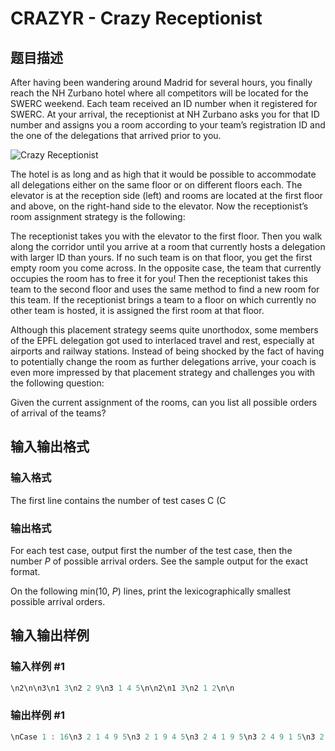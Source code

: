 # CRAZYR - Crazy Receptionist

## 题目描述

After having been wandering around Madrid for several hours, you finally reach the NH Zurbano hotel where all competitors will be located for the SWERC weekend. Each team received an ID number when it registered for SWERC. At your arrival, the receptionist at NH Zurbano asks you for that ID number and assigns you a room according to your team’s registration ID and the one of the delegations that arrived prior to you.

![Crazy Receptionist](https://cdn.luogu.com.cn/upload/vjudge_pic/SP5014/90c4124d1dfacbbbd29c4f76f495a2ee33b0d74f.png)

The hotel is as long and as high that it would be possible to accommodate all delegations either on the same floor or on different floors each. The elevator is at the reception side (left) and rooms are located at the first floor and above, on the right-hand side to the elevator. Now the receptionist’s room assignment strategy is the following:

The receptionist takes you with the elevator to the first floor. Then you walk along the corridor until you arrive at a room that currently hosts a delegation with larger ID than yours. If no such team is on that floor, you get the first empty room you come across. In the opposite case, the team that currently occupies the room has to free it for you! Then the receptionist takes this team to the second floor and uses the same method to find a new room for this team. If the receptionist brings a team to a floor on which currently no other team is hosted, it is assigned the first room at that floor.

Although this placement strategy seems quite unorthodox, some members of the EPFL delegation got used to interlaced travel and rest, especially at airports and railway stations. Instead of being shocked by the fact of having to potentially change the room as further delegations arrive, your coach is even more impressed by that placement strategy and challenges you with the following question:

Given the current assignment of the rooms, can you list all possible orders of arrival of the teams?

## 输入输出格式

### 输入格式

The first line contains the number of test cases C (C

### 输出格式

For each test case, output first the number of the test case, then the number _P_ of possible arrival orders. See the sample output for the exact format.

On the following min(10, _P_) lines, print the lexicographically smallest possible arrival orders.

## 输入输出样例

### 输入样例 #1

```cpp
\n2\n\n3\n1 3\n2 2 9\n3 1 4 5\n\n2\n1 3\n2 1 2\n\n
```


### 输出样例 #1

```cpp
\nCase 1 : 16\n3 2 1 4 9 5\n3 2 1 9 4 5\n3 2 4 1 9 5\n3 2 4 9 1 5\n3 2 4 9 5 1\n3 2 9 1 4 5\n3 2 9 4 1 5\n3 2 9 4 5 1\n3 4 2 1 9 5\n3 4 2 9 1 5\n\nCase 2 : 2\n1 3 2\n3 1 2\n\n\n
```


